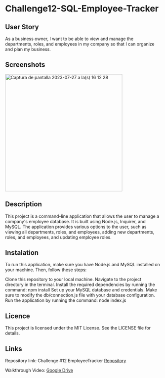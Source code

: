# Challenge12-SQL-Employee-Tracker

## User Story 
As a business owner, I want to be able to view and manage the departments, roles, and employees in my company so that I can organize and plan my business.

## Screenshots 
<img width="379" alt="Captura de pantalla 2023-07-27 a la(s) 16 12 28" src="https://github.com/carloscastilloflores/Challenge12-SQL-Employee-Tracker/assets/125534814/9a6d537b-3dcd-4169-8e41-2361a1266c65">

## Description 
This project is a command-line application that allows the user to manage a company's employee database. It is built using Node.js, Inquirer, and MySQL. The application provides various options to the user, such as viewing all departments, roles, and employees, adding new departments, roles, and employees, and updating employee roles.

## Instalation 
To run this application, make sure you have Node.js and MySQL installed on your machine. Then, follow these steps:

Clone this repository to your local machine.
Navigate to the project directory in the terminal.
Install the required dependencies by running the command: npm install
Set up your MySQL database and credentials. Make sure to modify the db/connection.js file with your database configuration.
Run the application by running the command: node index.js

## Licence 
This project is licensed under the MIT License. See the LICENSE file for details.

## Links 
Repository link: Challenge #12 EmployeeTracker [Repository](https://github.com/carloscastilloflores/Challenge12-SQL-Employee-Tracker.git)

Walkthrough Video: [Google Drive](https://drive.google.com/file/d/1LPnYzh7Pk9lvmERYJV8NcwrspcBaCsqC/view?usp=share_link)